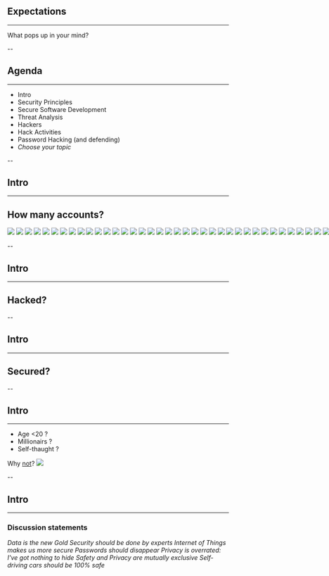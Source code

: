 ## Expectations
<hr />

What pops up in your mind?

--


## Agenda
<hr />

* Intro
* Security Principles
* Secure Software Development
* Threat Analysis
* Hackers
* Hack Activities
* Password Hacking (and defending)
* _Choose your topic_

--

## Intro
<hr />

## How many accounts?

<div style="background-color: #ffffff; width: 890px; ">

![](./pics/abn_amro.png)<!-- .element style="margin: 0px; height: 75px; width: 75px;" -->
![](./pics/cz.jpg)<!-- .element style="margin: 0px; height: 75px; width: 75px;" -->
![](./pics/bol-com.png)<!-- .element style="margin: 0px; height: 75px; width: 75px;" -->
![](./pics/funda.png)<!-- .element style="margin: 0px; height: 75px; width: 75px;" -->
![](./pics/facebook.png)<!-- .element style="margin: 0px; height: 75px; width: 75px;" -->
![](./pics/whatsapp.png)<!-- .element style="margin: 0px; height: 75px; width: 75px;" -->
![](./pics/ing.png)<!-- .element style="margin: 0px; height: 75px; width: 75px;" -->
![](./pics/vimeo.png)<!-- .element style="margin: 0px; height: 75px; width: 75px;" -->
![](./pics/digid.jpg)<!-- .element style="margin: 0px; height: 75px; width: 75px;" -->
![](./pics/reddit.jpeg)<!-- .element style="margin: 0px; height: 75px; width: 75px;" -->
![](./pics/tinder.png)<!-- .element style="margin: 0px; height: 75px; width: 75px;" -->
![](./pics/meetup.png)<!-- .element style="margin: 0px; height: 75px; width: 75px;" -->
![](./pics/telegram.png)<!-- .element style="margin: 0px; height: 75px; width: 75px;" -->
![](./pics/centraal_beheer.jpg)<!-- .element style="margin: 0px; height: 75px; width: 75px;" -->
![](./pics/google_photos.jpeg)<!-- .element style="margin: 0px; height: 75px; width: 75px;" -->
![](./pics/slack.png)<!-- .element style="margin: 0px; height: 75px; width: 75px;" -->
![](./pics/aegon.png)<!-- .element style="margin: 0px; height: 75px; width: 75px;" -->
![](./pics/pinterest.png)<!-- .element style="margin: 0px; height: 75px; width: 75px;" -->
![](./pics/gmail.png)<!-- .element style="margin: 0px; height: 75px; width: 75px;" -->
![](./pics/wehkamp.png)<!-- .element style="margin: 0px; height: 75px; width: 75px;" -->
![](./pics/wunderlist.jpeg)<!-- .element style="margin: 0px; height: 75px; width: 75px;" -->
![](./pics/hotmail.png)<!-- .element style="margin: 0px; height: 75px; width: 75px;" -->
![](./pics/idon.svg)<!-- .element style="margin: 0px; height: 75px; width: 75px;" -->
![](./pics/imdb.png)<!-- .element style="margin: 0px; height: 75px; width: 75px;" -->
![](./pics/flickr.png)<!-- .element style="margin: 0px; height: 75px; width: 75px;" -->
![](./pics/google-icon.png)<!-- .element style="margin: 0px; height: 75px; width: 75px;" -->
![](./pics/achmea.png)<!-- .element style="margin: 0px; height: 75px; width: 75px;" -->
![](./pics/instagram.png)<!-- .element style="margin: 0px; height: 75px; width: 75px;" -->
![](./pics/tumblr.png)<!-- .element style="margin: 0px; height: 75px; width: 75px;" -->
![](./pics/jira.png)<!-- .element style="margin: 0px; height: 75px; width: 75px;" -->
![](./pics/linkedin.png)<!-- .element style="margin: 0px; height: 75px; width: 75px;" -->
![](./pics/marktplaats.jpeg)<!-- .element style="margin: 0px; height: 75px; width: 75px;" -->
![](./pics/ebay.png)<!-- .element style="margin: 0px; height: 75px; width: 75px;" -->
![](./pics/github_small.png)<!-- .element style="margin: 0px; height: 75px; width: 75px;" -->
![](./pics/skype.png)<!-- .element style="margin: 0px; height: 75px; width: 75px;" -->
![](./pics/netflix.png)<!-- .element style="margin: 0px; height: 75px; width: 75px;" -->
![](./pics/rabo.png)<!-- .element style="margin: 0px; height: 75px; width: 75px;" -->
![](./pics/signal.png)<!-- .element style="margin: 0px; height: 75px; width: 75px;" -->
![](./pics/stackoverflow.png)<!-- .element style="margin: 0px; height: 75px; width: 75px;" -->
![](./pics/ah.jpg)<!-- .element style="margin: 0px; height: 75px; width: 75px;" -->
![](./pics/youtube.png)<!-- .element style="margin: 0px; height: 75px; width: 75px;" -->
![](./pics/apple.png)<!-- .element style="margin: 0px; height: 75px; width: 75px;" -->
![](./pics/windows.png)<!-- .element style="margin: 0px; height: 75px; width: 75px;" -->
![](./pics/twitter_small.png)<!-- .element style="margin: 0px; height: 75px; width: 75px;" -->

</div>

--

<!-- .slide: data-background="pics/hacker.jpg" style="text-align: left; vertical-align: middle; color:white" -->

## Intro <!-- .element style="color:#cccccc;" -->
<hr />

## Hacked? <!-- .element style="color:#cccccc;" -->

--

<!-- .slide: data-background="pics/neo_matrix.jpeg" -->
## Intro <!-- .element style="color:#cccccc;" -->
<hr />

## Secured? <!-- .element style="color:#cccccc;" -->

--

## Intro
<hr />

* Age <20 ?<!-- .element: class="fragment" data-fragment-index="1" -->
* Millionairs ?<!-- .element: class="fragment" data-fragment-index="2" -->
* Self-thaught ?<!-- .element: class="fragment" data-fragment-index="3" -->

<span>Why [not](https://www.bbc.com/news/av/technology-47407609/how-one-teenager-is-making-millions-by-hacking-legally)?</span><!-- .element: class="fragment" data-fragment-index="4" -->
![](./pics/try_to_hack.png)<!-- .element: class="fragment" data-fragment-index="4" -->

--

## Intro
<hr />

### Discussion statements

_Data is the new Gold_<!-- .element: style="position: fixed; top: 300px; left: 100px;" class="fragment fade-in-then-out" data-fragment-index="0" -->
_Security should be done by experts_<!-- .element: style="position: fixed; top: 300px; left: 100px;" class="fragment fade-in-then-out" data-fragment-index="1" -->
_Internet of Things makes us more secure_<!-- .element: style="position: fixed; top: 300px; left: 100px;" class="fragment fade-in-then-out" data-fragment-index="2" -->
_Passwords should disappear_<!-- .element: style="position: fixed; top: 300px; left: 100px;" class="fragment fade-in-then-out" data-fragment-index="3" -->
_Privacy is overrated: I've got nothing to hide_<!-- .element: style="position: fixed; top: 300px; left: 100px;" class="fragment fade-in-then-out" data-fragment-index="4" -->
_Safety and Privacy are mutually exclusive_<!-- .element: style="position: fixed; top: 300px; left: 100px;" class="fragment fade-in-then-out" data-fragment-index="5" -->
_Self-driving cars should be 100% safe_<!-- .element: style="position: fixed; top: 300px; left: 100px;" class="fragment fade-in-then-out" data-fragment-index="6" -->

